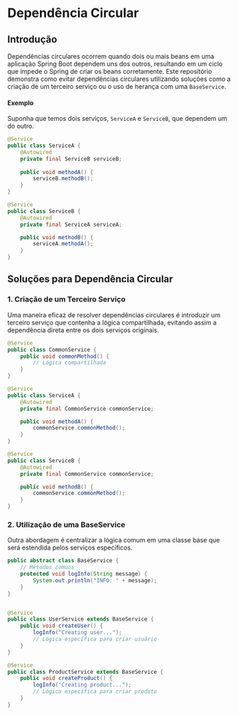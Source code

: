 # Dependência Circular

## Introdução

Dependências circulares ocorrem quando dois ou mais beans em uma aplicação Spring Boot dependem uns dos outros, resultando em um ciclo que impede o Spring de criar os beans corretamente. Este repositório demonstra como evitar dependências circulares utilizando soluções como a criação de um terceiro serviço ou o uso de herança com uma `BaseService`.

#### Exemplo

Suponha que temos dois serviços, `ServiceA` e `ServiceB`, que dependem um do outro.

```java
@Service
public class ServiceA {
    @Autowired
    private final ServiceB serviceB;
  
    public void methodA() {
        serviceB.methodB();
    }
}

@Service
public class ServiceB {
    @Autowired
    private final ServiceA serviceA;

    public void methodB() {
        serviceA.methodA();
    }
}

```

## Soluções para Dependência Circular

### 1. Criação de um Terceiro Serviço

Uma maneira eficaz de resolver dependências circulares é introduzir um terceiro serviço que contenha a lógica compartilhada, evitando assim a dependência direta entre os dois serviços originais.

```java
@Service
public class CommonService {
    public void commonMethod() {
        // Lógica compartilhada
    }
}

@Service
public class ServiceA {
    @Autowired
    private final CommonService commonService;

    public void methodA() {
        commonService.commonMethod();
    }
}

@Service
public class ServiceB {
    @Autowired
    private final CommonService commonService;

    public void methodB() {
        commonService.commonMethod();
    }
}
```


### 2. Utilização de uma BaseService

Outra abordagem é centralizar a lógica comum em uma classe base que será estendida pelos serviços específicos.


```java
public abstract class BaseService {
    // Métodos comuns
    protected void logInfo(String message) {
        System.out.println("INFO: " + message);
    }
}


@Service
public class UserService extends BaseService {
    public void createUser() {
        logInfo("Creating user...");
        // Lógica específica para criar usuário
    }
}

@Service
public class ProductService extends BaseService {
    public void createProduct() {
        logInfo("Creating product...");
        // Lógica específica para criar produto
    }
}
```
